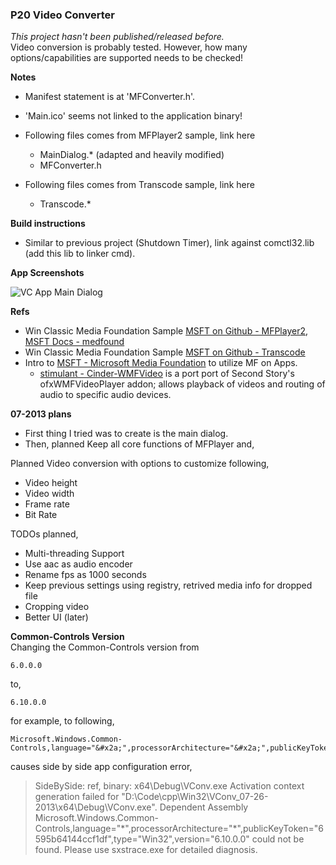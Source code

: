 ### P20 Video Converter
*This project hasn't been published/released before.*  
Video conversion is probably tested. However, how many options/capabilities are supported needs to be checked!



**Notes** 
- Manifest statement is at 'MFConverter.h'.
- 'Main.ico' seems not linked to the application binary!
- Following files comes from MFPlayer2 sample, link here
  - MainDialog.* (adapted and heavily modified)
  - MFConverter.h


- Following files comes from Transcode sample, link here
  - Transcode.*


**Build instructions**  
- Similar to previous project (Shutdown Timer), link against comctl32.lib (add this lib to linker cmd).


**App Screenshots**  

![VC App Main Dialog](https://user-images.githubusercontent.com/7858031/219830020-c1d33eb9-d097-4c86-9af3-6a06f3bf9496.png)


**Refs**  
- Win Classic Media Foundation Sample [MSFT on Github  - MFPlayer2](https://github.com/microsoft/Windows-classic-samples/tree/main/Samples/Win7Samples/multimedia/mediafoundation/MFPlayer2), [MSFT Docs - medfound](https://learn.microsoft.com/en-us/windows/win32/medfound/mfplayer2-sample)
- Win Classic Media Foundation Sample [MSFT on Github  - Transcode](https://github.com/microsoft/Windows-classic-samples/tree/main/Samples/Win7Samples/multimedia/mediafoundation/Transcode)
- Intro to [MSFT - Microsoft Media Foundation](https://learn.microsoft.com/en-us/windows/win32/medfound/microsoft-media-foundation-sdk) to utilize MF on Apps.
  - [stimulant - Cinder-WMFVideo](https://github.com/stimulant/Cinder-WMFVideo) is a port port of Second Story's ofxWMFVideoPlayer addon; allows playback of videos and routing of audio to specific audio devices.



**07-2013 plans**  
- First thing I tried was to create is the main dialog.
- Then, planned Keep all core functions of MFPlayer and,

Planned Video conversion with options to customize following,
- Video height
- Video width
- Frame rate
- Bit Rate


TODOs planned,
- Multi-threading Support
- Use aac as audio encoder
- Rename fps as 1000 seconds
- Keep previous settings using registry, retrived media info for dropped file
- Cropping video
- Better UI (later)


**Common-Controls Version**  
Changing the Common-Controls version from

    6.0.0.0

to,

    6.10.0.0

for example, to following,

    Microsoft.Windows.Common-Controls,language="&#x2a;",processorArchitecture="&#x2a;",publicKeyToken="6595b64144ccf1df",type="Win32",version="6.10.0.0" 

causes side by side app configuration error,

> SideBySide: ref, binary: x64\Debug\VConv.exe
> Activation context generation failed for "D:\Code\cpp\Win32\VConv_07-26-2013\x64\Debug\VConv.exe". Dependent Assembly Microsoft.Windows.Common-Controls,language="&#x2a;",processorArchitecture="&#x2a;",publicKeyToken="6595b64144ccf1df",type="Win32",version="6.10.0.0" could not be found. Please use sxstrace.exe for detailed diagnosis.

